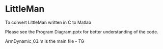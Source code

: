 # LittleMan
To convert LittleMan written in C to Matlab

Please see the Program Diagram.pptx for better understanding of the code.

ArmDynamic_03.m is the main file - TG
